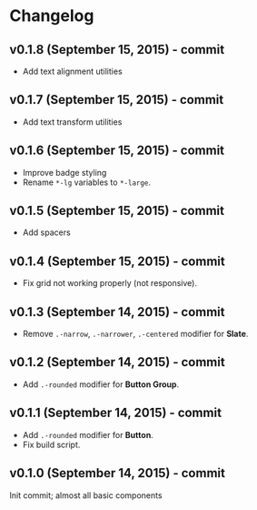 # Changelog

## v0.1.8 (September 15, 2015) - commit
- Add text alignment utilities

## v0.1.7 (September 15, 2015) - commit
- Add text transform utilities

## v0.1.6 (September 15, 2015) - commit
- Improve badge styling
- Rename `*-lg` variables to `*-large`.

## v0.1.5 (September 15, 2015) - commit
- Add spacers

## v0.1.4 (September 15, 2015) - commit
- Fix grid not working properly (not responsive).

## v0.1.3 (September 14, 2015) - commit
- Remove `.-narrow`, `.-narrower`, `.-centered` modifier for **Slate**.

## v0.1.2 (September 14, 2015) - commit
- Add `.-rounded` modifier for **Button Group**.

## v0.1.1 (September 14, 2015) - commit
- Add `.-rounded` modifier for **Button**.
- Fix build script.


## v0.1.0 (September 14, 2015) - commit
Init commit; almost all basic components
